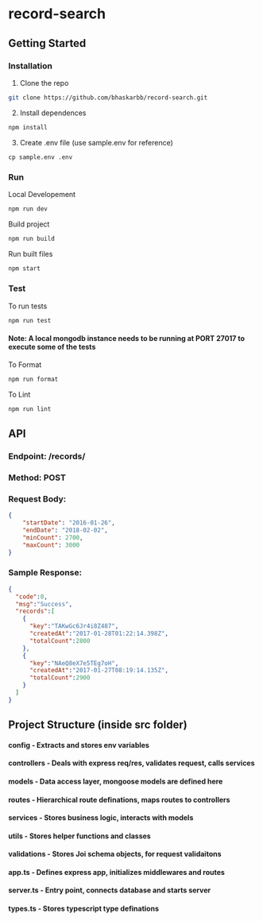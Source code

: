 # record-search

## Getting Started

### Installation
1. Clone the repo
```sh
git clone https://github.com/bhaskarbb/record-search.git
```
2. Install dependences
```sh
npm install
```
3. Create .env file (use sample.env for reference)
```
cp sample.env .env
```

### Run
Local Developement
```sh
npm run dev
```
Build project
```sh
npm run build
```
Run built files 
```sh
npm start
```

### Test
To run tests
```sh
npm run test
```
#### Note: A local mongodb instance needs to be running at PORT 27017 to execute some of the tests
To Format
```sh
npm run format
```
To Lint
```sh
npm run lint
```

## API
### Endpoint: /records/
### Method: POST
### Request Body:
```json
{
    "startDate": "2016-01-26",
    "endDate": "2018-02-02",
    "minCount": 2700,
    "maxCount": 3000
}
```
### Sample Response:
```JSON
{
  "code":0,
  "msg":"Success",
  "records":[
    {
      "key":"TAKwGc6Jr4i8Z487",
      "createdAt":"2017-01-28T01:22:14.398Z",
      "totalCount":2800
    },
    {
      "key":"NAeQ8eX7e5TEg7oH",
      "createdAt":"2017-01-27T08:19:14.135Z",
      "totalCount":2900
    }
  ]
}
```

## Project Structure (inside src folder)
#### config - Extracts and stores env variables
#### controllers - Deals with express req/res, validates request, calls services
#### models - Data access layer, mongoose models are defined here
#### routes - Hierarchical route definations, maps routes to controllers
#### services - Stores business logic, interacts with models
#### utils - Stores helper functions and classes
#### validations - Stores Joi schema objects, for request validaitons
#### app.ts - Defines express app, initializes middlewares and routes
#### server.ts - Entry point, connects database and starts server
#### types.ts - Stores typescript type definations
